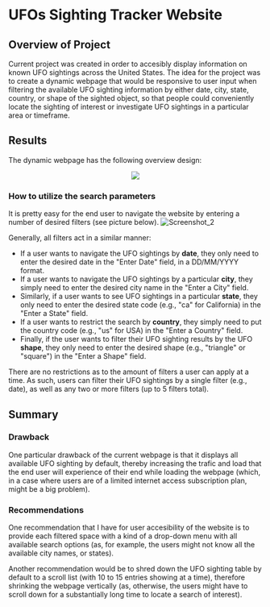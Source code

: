 # UFOs Sighting Tracker Website

## Overview of Project
Current project was created in order to accesibly display information on known UFO sightings across the United States. The idea for the project was to create a dynamic webpage that would be responsive to user input when filtering the available UFO sighting information by either date, city, state, country, or shape of the sighted object, so that people could conveniently locate the sighting of interest or investigate UFO sightings in a particular area or timeframe.

## Results
The dynamic webpage has the following overview design:
<p align="center">
  <img src="https://user-images.githubusercontent.com/99566803/168452363-47951180-3d71-438c-8f59-906aadf82e00.png" />
</p>

### How to utilize the search parameters
It is pretty easy for the end user to navigate the website by entering a number of desired filters (see picture below).
![Screenshot_2](https://user-images.githubusercontent.com/99566803/168452396-767e5f64-9598-41b5-9985-fdb54cabbd68.png)

Generally, all filters act in a similar manner:

* If a user wants to navigate the UFO sightings by **date**, they only need to enter the desired date in the "Enter Date" field, in a DD/MM/YYYY format.
* If a user wants to navigate the UFO sightings by a particular **city**, they simply need to enter the desired city name in the "Enter a City" field.
* Similarly, if a user wants to see UFO sightings in a particular **state**, they only need to enter the desired state code (e.g., "ca" for California) in the "Enter a State" field.
* If a user wants to restrict the search by **country**, they simply need to put the country code (e.g., "us" for USA) in the "Enter a Country" field.
* Finally, if the user wants to filter their UFO sighting results by the UFO **shape**, they only need to enter the desired shape (e.g., "triangle" or "square") in the "Enter a Shape" field.

There are no restrictions as to the amount of filters a user can apply at a time. As such, users can filter their UFO sightings by a single filter (e.g., date), as well as any two or more filters (up to 5 filters total).

## Summary

### Drawback
One particular drawback of the current webpage is that it displays all available UFO sighting by default, thereby increasing the trafic and load that the end user will experience of their end while loading the webpage (which, in a case where users are of a limited internet access subscription plan, might be a big problem).

### Recommendations
One recommendation that I have for user accesibility of the website is to provide each filtered space with a kind of a drop-down menu with all available search options (as, for example, the users might not know all the available city names, or states).

Another recommendation would be to shred down the UFO sighting table by default to a scroll list (with 10 to 15 entries showing at a time), therefore shrinking the webpage vertically (as, otherwise, the users might have to scroll down for a substantially long time to locate a search of interest).
